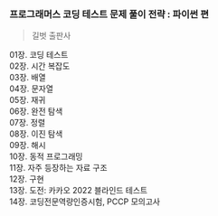 ### 프로그래머스 코딩 테스트 문제 풀이 전략 : 파이썬 편
> 길벗 출판사  &nbsp;

01장. 코딩 테스트  
02장. 시간 복잡도  
03장. 배열  
04장. 문자열  
05장. 재귀  
06장. 완전 탐색  
07장. 정렬  
08장. 이진 탐색  
09장. 해시  
10장. 동적 프로그래밍  
11장. 자주 등장하는 자료 구조  
12장. 구현  
13장. 도전: 카카오 2022 블라인드 테스트  
14장. 코딩전문역량인증시험, PCCP 모의고사